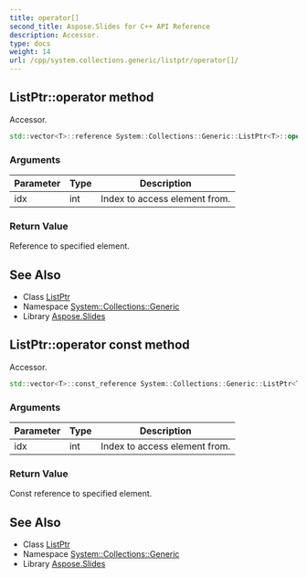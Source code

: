 ```yaml
---
title: operator[]
second_title: Aspose.Slides for C++ API Reference
description: Accessor.
type: docs
weight: 14
url: /cpp/system.collections.generic/listptr/operator[]/
---
```

## ListPtr::operator[](int) method


Accessor.

```cpp
std::vector<T>::reference System::Collections::Generic::ListPtr<T>::operator[](int idx)
```


### Arguments

| Parameter | Type | Description |
| --- | --- | --- |
| idx | int | Index to access element from. |

### Return Value

Reference to specified element.

## See Also

* Class [ListPtr](../)
* Namespace [System::Collections::Generic](../../)
* Library [Aspose.Slides](../../../)
## ListPtr::operator[](int) const method


Accessor.

```cpp
std::vector<T>::const_reference System::Collections::Generic::ListPtr<T>::operator[](int idx) const
```


### Arguments

| Parameter | Type | Description |
| --- | --- | --- |
| idx | int | Index to access element from. |

### Return Value

Const reference to specified element.

## See Also

* Class [ListPtr](../)
* Namespace [System::Collections::Generic](../../)
* Library [Aspose.Slides](../../../)
